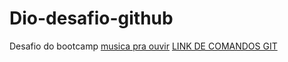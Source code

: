 # Dio-desafio-github
Desafio do bootcamp
[musica pra ouvir](https://www.youtube.com/watch?v=Pen8YbuUTlw&list=RD48Lrud3Bxpc&index=25)
[LINK DE COMANDOS GIT](https://gist.github.com/leocomelli/2545add34e4fec21ec16)

